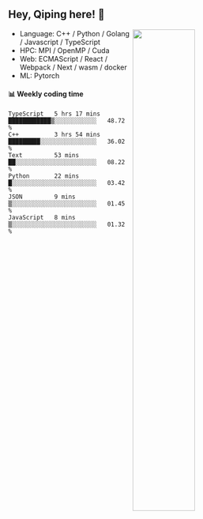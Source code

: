 

## Hey, Qiping here! :wave:

[<img align="right" width="50%" src="https://github-readme-stats.vercel.app/api?username=ppppqp&theme=dark&show_icons=true">](https://metrics.lecoq.io/ppppqp?template=classic)



-   Language: C++ / Python / Golang / Javascript / TypeScript
-   HPC: MPI / OpenMP / Cuda
-   Web: ECMAScript / React / Webpack / Next / wasm / docker
-   ML: Pytorch



#### :bar_chart: Weekly coding time

<!--START_SECTION:waka-->

```text
TypeScript   5 hrs 17 mins   ████████████▒░░░░░░░░░░░░   48.72 %
C++          3 hrs 54 mins   █████████░░░░░░░░░░░░░░░░   36.02 %
Text         53 mins         ██░░░░░░░░░░░░░░░░░░░░░░░   08.22 %
Python       22 mins         █░░░░░░░░░░░░░░░░░░░░░░░░   03.42 %
JSON         9 mins          ▒░░░░░░░░░░░░░░░░░░░░░░░░   01.45 %
JavaScript   8 mins          ▒░░░░░░░░░░░░░░░░░░░░░░░░   01.32 %
```

<!--END_SECTION:waka-->
